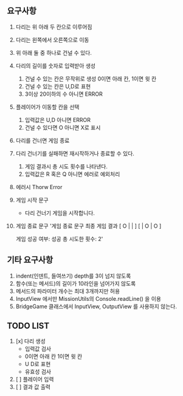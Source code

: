 ## 요구사항

1. 다리는 위 아래 두 칸으로 이루어짐
2. 다리는 왼쪽에서 오른쪽으로 이동
3. 위 아래 둘 중 하나로 건널 수 있다.
4. 다리의 길이를 숫자로 입력받아 생성
   1. 건널 수 있는 칸은 무작위로 생성 0이면 아래 칸, 1이면 윗 칸
   2. 건널 수 있는 칸은 U,D로 표현
   3. 3이상 20이하의 수 아니면 ERROR
5. 플레이어가 이동할 칸을 선택
   1. 입력값은 U,D 아니면 ERROR
   2. 건널 수 있다면 O 아니면 X로 표시
6. 다리를 건너면 게임 종료
7. 다리 건너기를 실패하면 재시작하거나 종료할 수 있다.
   1. 게임 결과시 총 시도 횟수를 나타낸다.
   2. 입력값은 R 혹은 Q 아니면 에러로 예외처리
8. 에러시 Thorw Error
9. 게임 시작 문구
   - 다리 건너기 게임을 시작합니다.
10. 게임 종료 문구
    '게임 종료 문구
    최종 게임 결과
    [ O | | ]
    [ | O | O ]

    게임 성공 여부: 성공
    총 시도한 횟수: 2'

## 기타 요구사항

1. indent(인덴트, 들여쓰기) depth를 3이 넘지 않도록
2. 함수(또는 메서드)의 길이가 10라인을 넘어가지 않도록
3. 메서드의 파라미터 개수는 최대 3개까지만 허용
4. InputView 에서만 MissionUtils의 Console.readLine() 을 이용
5. BridgeGame 클래스에서 InputView, OutputView 를 사용하지 않는다.

## TODO LIST

1. [x] 다리 생성
   - 입력값 검사
   - 0이면 아래 칸 1이면 윗 칸
   - U D로 표현
   - 유효성 검사
2. [ ] 플레이어 입력
3. [ ] 결과 값 출력
